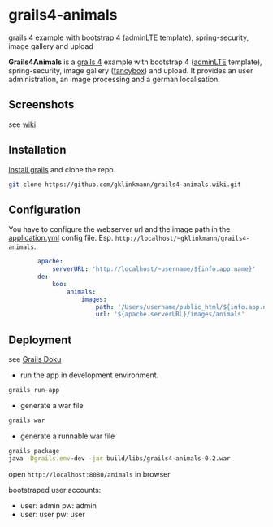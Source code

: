# grails4-animals
grails 4 example with bootstrap 4 (adminLTE template), spring-security, image gallery and upload

**Grails4Animals** is a [grails 4](https://grails.org/) example with bootstrap 4 ([adminLTE](https://github.com/ColorlibHQ/AdminLTE/tree/v3-dev) template), spring-security, image gallery ([fancybox](https://fancyapps.com/fancybox/3/)) and upload. It provides an user administration, an image processing and a german localisation.

## Screenshots
see [wiki](https://github.com/gklinkmann/grails4-animals/wiki)

## Installation
[Install grails](http://docs.grails.org/latest/guide/gettingStarted.html) and clone the repo.

```bash
git clone https://github.com/gklinkmann/grails4-animals.wiki.git
```

## Configuration
You have to configure the webserver url and the image path in the [application.yml](https://github.com/gklinkmann/grails4-animals/blob/master/grails-app/conf/application.yml) config file. Esp. `http://localhost/~gklinkmann/grails4-animals`.

```yml
        apache:
            serverURL: 'http://localhost/~username/${info.app.name}'
        de:
            koo:
                animals:
                    images:
                        path: '/Users/username/public_html/${info.app.name}/images/animals'
                        url: '${apache.serverURL}/images/animals'
```

## Deployment
see [Grails Doku](http://docs.grails.org/latest/guide/deployment.html)

- run the app in development environment.

```bash
grails run-app
```
- generate a war file 

```bash
grails war
```

- generate a runnable war file

```bash
grails package
java -Dgrails.env=dev -jar build/libs/grails4-animals-0.2.war
```

open `http://localhost:8080/animals` in browser

bootstraped user accounts:
- user: admin pw: admin
- user: user pw: user
